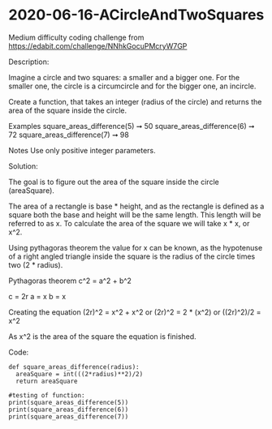 # 2020-06-16-ACircleAndTwoSquares
Medium difficulty coding challenge from 
https://edabit.com/challenge/NNhkGocuPMcryW7GP

Description:

Imagine a circle and two squares: a smaller and a bigger one. For the smaller one, the circle is a circumcircle and for the bigger one, an incircle.

Create a function, that takes an integer (radius of the circle) and returns the area of the square inside the circle.

Examples
square_areas_difference(5) ➞ 50
square_areas_difference(6) ➞ 72
square_areas_difference(7) ➞ 98

Notes
Use only positive integer parameters.


Solution: 

The goal is to figure out the area of the square inside the circle (areaSquare). 

The area of a rectangle is base * height, and as the rectangle is defined as a square both the base and height will be the same length. This length will be referred to as x. To calculate the area of the square we will take x * x, or x^2.

Using pythagoras theorem the value for x can be known, as the hypotenuse of a right angled triangle inside the square is the radius of the circle times two (2 * radius).

Pythagoras theorem
c^2 = a^2 + b^2

c = 2r
a = x
b = x

Creating the equation (2r)^2 = x^2 + x^2 or (2r)^2 = 2 * (x^2) or ((2r)^2)/2 = x^2 

As x^2 is the area of the square the equation is finished.


Code:

    def square_areas_difference(radius):
      areaSquare = int(((2*radius)**2)/2)
      return areaSquare

    #testing of function:
    print(square_areas_difference(5))
    print(square_areas_difference(6))
    print(square_areas_difference(7))
